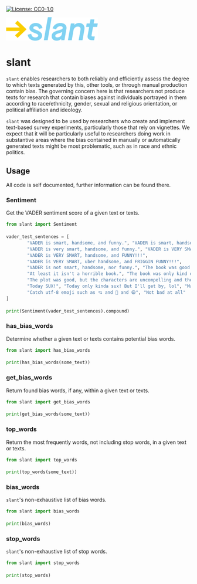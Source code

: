 [![License: CC0-1.0](https://img.shields.io/badge/License-CC0%201.0-lightgrey.svg)](http://creativecommons.org/publicdomain/zero/1.0/)

<img src="./images/logo.min.svg" alt="slant logo" width="250"/>

# slant
`slant` enables researchers to both reliably and
efficiently assess the degree to which texts generated by this, other tools, or through manual
production contain bias. The governing concern here is that researchers not produce texts for
research that contain biases against individuals portrayed in them according to race/ethnicity,
gender, sexual and religious orientation, or political affiliation and ideology.

`slant` was designed to be used by researchers who create and implement text-based survey
experiments, particularly those that rely on vignettes. We expect that it will be particularly
useful to researchers doing work in substantive areas where the bias contained in manually or
automatically generated texts might be most problematic, such as in race and ethnic politics.

## Usage
All code is self documented, further information can be found there.
### Sentiment
Get the VADER sentiment score of a given text or texts.
```python
from slant import Sentiment

vader_test_sentences = [
		"VADER is smart, handsome, and funny.", "VADER is smart, handsome, and funny!",
		"VADER is very smart, handsome, and funny.", "VADER is VERY SMART, handsome, and FUNNY.",
		"VADER is VERY SMART, handsome, and FUNNY!!!",
		"VADER is VERY SMART, uber handsome, and FRIGGIN FUNNY!!!",
		"VADER is not smart, handsome, nor funny.", "The book was good.",
		"At least it isn't a horrible book.", "The book was only kind of good.",
		"The plot was good, but the characters are uncompelling and the dialog is not great.",
		"Today SUX!", "Today only kinda sux! But I'll get by, lol", "Make sure you :) or :D today!",
		"Catch utf-8 emoji such as 💘 and 💋 and 😁", "Not bad at all"
]

print(Sentiment(vader_test_sentences).compound)
```

### has\_bias\_words
Determine whether a given text or texts contains potential bias words.
```python
from slant import has_bias_words

print(has_bias_words(some_text))
```

### get\_bias\_words
Return found bias words, if any, within a given text or texts.
```python
from slant import get_bias_words

print(get_bias_words(some_text))
```

### top\_words
Return the most frequently words, not including stop words, in a given text or texts.
```python
from slant import top_words

print(top_words(some_text))
```

### bias\_words
`slant`'s non-exhaustive list of bias words.
```python
from slant import bias_words

print(bias_words)
```

### stop\_words
`slant`'s non-exhaustive list of stop words.
```python
from slant import stop_words

print(stop_words)
```
